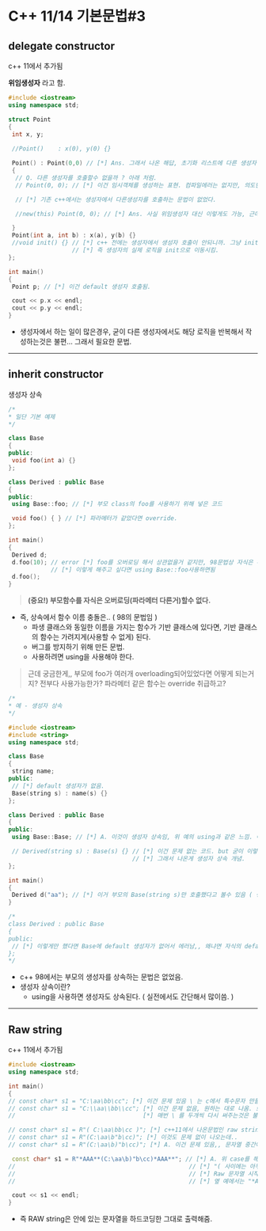 # C++ 11/14 기본문법#3

## delegate constructor

c++ 11에서 추가됨

**위임생성자** 라고 함.

```cpp
#include <iostream>
using namespace std;

struct Point
{
 int x, y;
 
 //Point()    : x(0), y(0) {}

 Point() : Point(0,0) // [*] Ans. 그래서 나온 해답, 초기화 리스트에 다른 생성자 써주면 된다. 이게 위임생성자
 {
  // Q. 다른 생성자를 호출할수 없을까 ? 아래 처럼.
  // Point(0, 0); // [*] 이건 임시객체를 생성하는 표현. 컴파일에러는 없지만, 의도한대로 다른 생성자를 호출한것은 아님.

  // [*] 기존 c++에서는 생성자에서 다른생성자를 호출하는 문법이 없었다.

  //new(this) Point(0, 0); // [*] Ans. 사실 위임생성자 대신 이렇게도 가능, 근데 이건 가독성이 떨어짐.

 }
 Point(int a, int b) : x(a), y(b) {}
 //void init() {} // [*] c++ 전에는 생성자에서 생성자 호출이 안되니까. 그냥 init함수 만들어서 생성자들 안에서 호출하게끔함
                  // [*] 즉 생성자의 실제 로직을 init으로 이동시킴.
};

int main()
{
 Point p; // [*] 이건 default 생성자 호출됨.

 cout << p.x << endl;
 cout << p.y << endl;
}
```

- 생성자에서 하는 일이 많은경우, 굳이 다른 생성자에서도 해당 로직을 반복해서 작성하는것은 불편... 그래서 필요한 문법.

-----

## inherit constructor

생성자 상속

```cpp
/*
* 일단 기본 예제
*/

class Base
{
public:
 void foo(int a) {}
};

class Derived : public Base
{
public:
 using Base::foo; // [*] 부모 class의 foo를 사용하기 위해 넣은 코드

 void foo() { } // [*] 파라메터가 같았다면 override.
};

int main()
{
 Derived d;
 d.foo(10); // error [*] foo를 오버로딩 해서 상관없을거 같지만, 98문법상 자식은 부모함수 오버로딩이 안됨 (즉 부모 foo는 못부름 )
            // [*] 이렇게 해주고 싶다면 using Base::foo사용하면됨
 d.foo();
}
```

> **(중요!)  부모함수를 자식은 오버로딩(파라메터 다른거)할수 없다.**

- 즉, 상속에서 함수 이름 충돌은.. ( 98의 문법임 )
  - 파생 클래스와 동일한 이름을 가지는 함수가 기반 클래스에 있다면, 기반 클래스의 함수는 가려지게(사용할 수 없게) 된다.
  - 버그를 방지하기 위해 만든 문법.
  - 사용하려면 using을 사용해야 한다.

> 근데 궁금한게,, 부모에 foo가 여러개 overloading되어있었다면 어떻게 되는거지? 전부다 사용가능한가?  파라메터 같은 함수는 override 취급하고?

```cpp
/*
* 예 - 생성자 상속
*/

#include <iostream>
#include <string>
using namespace std;

class Base
{
 string name;
public:
 // [*] default 생성자가 없음. 
 Base(string s) : name(s) {}
};

class Derived : public Base
{
public:
 using Base::Base; // [*] A. 이것이 생성자 상속임, 위 예의 using과 같은 느낌. 이렇게 하면 부모의 Base(string s)를 사용할 수 있는거임.

 // Derived(string s) : Base(s) {} // [*] 이건 문제 없는 코드. but 굳이 이렇게 해야 하나? 짜피 자식 생성자는 하는일이 없는데?
                                   // [*] 그래서 나온게 생성자 상속 개념.
};

int main()
{
 Derived d("aa"); // [*] 이거 부모의 Base(string s)만 호출했다고 볼수 있음 ( 생성자도 함수느낌으로.. )
}

/*
class Derived : public Base
{
public:
 // [*] 이렇게만 했다면 Base에 default 생성자가 없어서 에러남,, 왜냐면 자식의 default 생성자에서는 부모의 default 생성자를 호출하니까.
};
*/
```

- c++ 98에서는 부모의 생성자를 상속하는 문법은 없었음.
- 생성자 상속이란?
  - using을 사용하면 생성자도 상속된다. ( 실전에서도 간단해서 많이씀. )

-----

## Raw string

c++ 11에서 추가됨

```cpp
#include <iostream>
using namespace std;

int main()
{
// const char* s1 = "C:\aa\bb\cc"; [*] 이건 문제 있음 \ 는 c에서 특수문자 만들때 쓰는거잖아. \n 처럼, 즉 옆꺼는 \a 처리됨
// const char* s1 = "C:\\aa\\bb\\cc"; [*] 이건 문제 없음, 원하는 대로 나옴. 보통 디렉토리 경로나, 정규 표현식에서 이런 문자열 필요한데
//                                    [*] 매번 \ 를 두개씩 다시 써주는것은 불편.;                  

// const char* s1 = R"( C:\aa\bb\cc )"; [*] c++11에서 나온문법인 raw string - "( 는 문자열 시작, )" 는 문자열 끝을 나타냄
// const char* s1 = R"(C:\aa\b"b\cc)"; [*] 이것도 문제 없이 나오는데.. 
// const char* s1 = R"(C:\aa\b)"b\cc)"; [*] A. 이건 문제 있음,, 문자열 중간에 )" 가 있어서.. 중간을 문자열의 끝으로 인식해서 컴파일 에러남.

 const char* s1 = R"*AAA**(C:\aa\b)"b\cc)*AAA**"; // [*] A. 위 case를 해결한 코드
//                                                 // [*] "( 사이에는 아무 문자열을 넣을수 있고 이거랑 )"랑 페어가 맞으면
//                                                 // [*] Raw 문자열 시작과 끝 indicator를 재정의 할수 있음
//                                                 // [*] 옆 예에서는 "*AAA**( 가 시작, )*AAA**"가 끝

 cout << s1 << endl;
}
```

- 즉 RAW string은 안에 있는 문자열을 하드코딩한 그대로 출력해줌.
